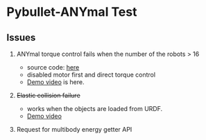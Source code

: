 # Pybullet-ANYmal Test

## Issues

1. ANYmal torque control fails when the number of the robots > 16

    - source code: [here]()
    - disabled motor first and direct torque control
    - [Demo video](https://www.youtube.com/watch?v=S7MpEqYPYLg) is here. 

2. ~~Elastic collision failure~~
    - works when the objects are loaded from URDF. 
    - [Demo video](https://www.youtube.com/watch?v=Q2jNi1bzpe4)
    
3. Request for multibody energy getter API